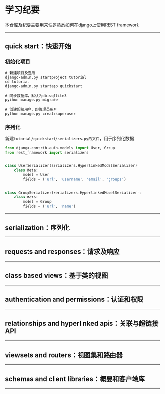 # 学习纪要
本仓库及纪要主要用来快速熟悉如何在django上使用REST framework

---

## quick start：快速开始

### 初始化项目
```shell
# 新建项目及应用
django-admin.py startproject tutorial
cd tutorial
django-admin.py startapp quickstart

# 同步数据库，默认为db.sqllite3
python manage.py migrate

# 创建超级用户，即管理员用户
python manage.py createsuperuser

```

### 序列化
新建`tutorial/quickstart/serializers.py的文件`，用于序列化数据
```python
from django.contrib.auth.models import User, Group
from rest_framework import serializers


class UserSerializer(serializers.HyperlinkedModelSerializer):
    class Meta:
        model = User
        fields = ('url', 'username', 'email', 'groups')


class GroupSerializer(serializers.HyperlinkedModelSerializer):
    class Meta:
        model = Group
        fields = ('url', 'name')
```


---


## serialization：序列化

---

## requests and responses：请求及响应

---

## class based views：基于类的视图

---

## authentication and permissions：认证和权限

---

## relationships and hyperlinked apis：关联与超链接API

---

## viewsets and routers：视图集和路由器

---

## schemas and client libraries：概要和客户端库

---

